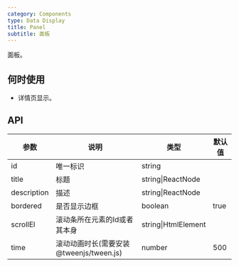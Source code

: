 ```yaml
---
category: Components
type: Data Display
title: Panel
subtitle: 面板
---
```


面板。

## 何时使用

- 详情页显示。

## API

| 参数 | 说明 | 类型 | 默认值 |
| --- | --- | --- | --- |
| id | 唯一标识 | string | |
| title | 标题 | string\|ReactNode | |
| description | 描述 | string\|ReactNode | |
| bordered | 是否显示边框 | boolean | true |
| scrollEl | 滚动条所在元素的Id或者其本身 | string\|HtmlElement | |
| time | 滚动动画时长(需要安装 @tweenjs/tween.js) | number | 500 |
